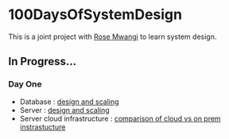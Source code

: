 # 100DaysOfSystemDesign
This is a joint project with [Rose Mwangi](https://github.com/RWambui) to learn system design.

## **In Progress...**
### Day One 
* Database : [design and scaling](https://github.com/KiptoonKipkurui/100DaysOfSystemDesign/blob/main/progress/DAYONE.md)
* Server : [design and scaling](https://github.com/KiptoonKipkurui/100DaysOfSystemDesign/blob/main/progress/DAYTWO.md)
* Server cloud infrastructure : [comparison of cloud vs on prem instrastucture](https://github.com/KiptoonKipkurui/100DaysOfSystemDesign/blob/main/progress/DAYTHREE.md)

